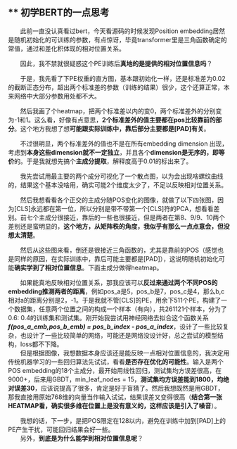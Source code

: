 ** 初学BERT的一点思考  
---

&#160; &#160; &#160; &#160;此前一直没认真看过bert，今天看源码的时候发现Position embedding居然是随机初始化的可训练的参数，有点惊讶，毕竟transformer里是三角函数确定的常值，通过和差化积体现的相对位置关系。  

&#160; &#160; &#160; &#160;因此，我不禁就很疑惑这个PE训练后**真地的是提供的相对位置信息吗**？  

&#160; &#160; &#160; &#160;于是，我先看了下PE权重的直方图，基本跟初始化一样，还是标准差为0.02的截断正态分布，超出两个标准差的参数（训练的结果）很少，这个还算正常，本来网络中大部分参数用处都不大。  

&#160; &#160; &#160; &#160;然后我画了个heatmap，把两个标准差以内的变0，两个标准差外的分别变为-1和1。这么看，好像有点意思，**2个标准差外的值主要都在pos比较靠前的部分**。这个地方我想了想**可能跟实际训练中，靠后部分主要都是\[PAD\]有关**。  

&#160; &#160; &#160; &#160;不过很明显，两个标准差外的值也不是在所有embedding dimension 出现，考虑到**本身这些dimension就不一定独立**，并且各个**dimension是无序的，即等价**的。于是我就想先搞个**主成分提取**，解释度高于0.01的标出来了。  

&#160; &#160; &#160; &#160;我先尝试用最主要的两个成分可视化了一个散点图，以为会出现啥螺纹曲线的，结果这个基本没啥用，确实可能2个维度太少了，不足以反映相对位置关系。  

&#160; &#160; &#160; &#160;然后我想看看各个正交的主成分随POS变化的图像，就做了以下四张图，因为\[CLS\]永远都在第一位，所以分别是带不带第一个\[CLS\]符的PCA，想看看差别。前七个主成分很接近，靠后的一些也很接近，但是两者在第8、9/9、10两个差别还是蛮明显的，**这个地方，从矩阵秩的角度，我似乎有那么一点点意会，但没想太清楚**。  

&#160; &#160; &#160; &#160;然后从这些图来看，倒还是很接近三角函数的，尤其是靠前的POS（感觉也是同样的原因，在实际训练中，靠后可能主要都是\[PAD\]），这说明随机初始化可能**确实学到了相对位置信息**。下面主成分做得heatmap。  

&#160; &#160; &#160; &#160;如果能真地反映相对位置关系，那我应该可以**反过来通过两个不同POS的embedding推测两者的距离**，例如pos_a是5，pos_b是7，pos_c是4，那么b,c相对a的距离分别是2，-1。于是我就不管\[CLS\]的PE，用余下511个PE，构建了一个数据集，任意两个位置之间的构成一个样本（有向），共261121个样本，分为了0.6: 0.4的训练集和测试集。刚开始我尝试用神经网络去拟合这个函数关系***f(pos_a_emb,pos_b_emb) = pos_b_index - pos_a_index***，设计了一些比较复杂，也设计了一些比较简单的网络，可能还是网络没设计好，总之尝试的模型结构，loss都不下降。  
&#160; &#160; &#160; &#160;但是根据图像，我想数据本身应该还是能反映一点相对位置信息的，我决定用传统机器学习的一些回归算法先试试，看看**是否存在优化的可能性**。输入是两个POS embedding的18个主成分，最开始用线性回归，测试集均方误差很高，在9000+，后来用GBDT，min_leaf_nodes = 15，**测试集均方误差能到1800，均绝对误差30**，应该说提高了很多，肯定是好于盲猜了。然后我想既然是用GBDT，那我直接用原始768维的向量当作输入试试，结果误差又变得很高（**结合第一张HEATMAP看，确实很多维在位置上是没有意义的，这样应该是引入了噪音**）。  

&#160; &#160; &#160; &#160;我想的话，下一步，是把POS限定在128以内，避免在训练中加到[PAD]上的PE产生干扰，可能回归结果会好一些。  
&#160; &#160; &#160; &#160;另外，**到底是为什么能学到相对位置信息呢**？  
